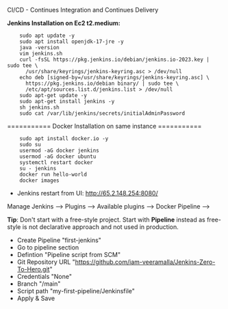 CI/CD - Continues Integration and Continues Delivery

**Jenkins Installation on Ec2 t2.medium:**

        sudo apt update -y
        sudo apt install openjdk-17-jre -y
        java -version
        vim jenkins.sh
        curl -fsSL https://pkg.jenkins.io/debian/jenkins.io-2023.key | sudo tee \
          /usr/share/keyrings/jenkins-keyring.asc > /dev/null
        echo deb [signed-by=/usr/share/keyrings/jenkins-keyring.asc] \
          https://pkg.jenkins.io/debian binary/ | sudo tee \
          /etc/apt/sources.list.d/jenkins.list > /dev/null
        sudo apt-get update -y
        sudo apt-get install jenkins -y
        sh jenkins.sh
        sudo cat /var/lib/jenkins/secrets/initialAdminPassword

=========== Docker Installation on same instance ===========

        sudo apt install docker.io -y
        sudo su
        usermod -aG docker jenkins
        usermod -aG docker ubuntu
        systemctl restart docker
        su - jenkins
        docker run hello-world
        docker images

* Jenkins restart from UI: http://65.2.148.254:8080/

Manage Jenkins    -->    Plugins    -->    Available plugins    -->    Docker Pipeline    -->    

**Tip**: Don't start with a free-style project. Start with **Pipeline** instead as free-style is not declarative approach and not used in production.

* Create Pipeline "first-jenkins"
* Go to pipeline section
* Defintion "Pipeline script from SCM"
* Git Repository URL "https://github.com/iam-veeramalla/Jenkins-Zero-To-Hero.git"
* Credentials "None"
* Branch "/main"
* Script path "my-first-pipeline/Jenkinsfile"
* Apply & Save







    
    
